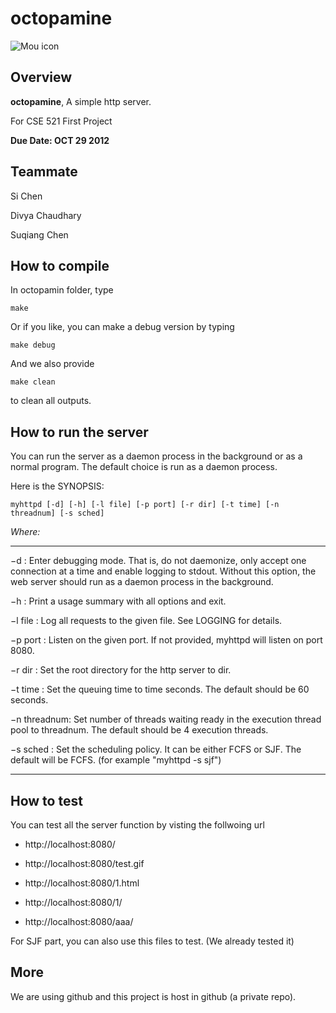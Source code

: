 # octopamine
![Mou icon](http://www.trc-canada.com/Structures/O239750.png)

## Overview
**octopamine**, A simple http server.

For CSE 521 First Project

**Due Date: OCT 29 2012**

## Teammate
Si Chen

Divya Chaudhary	

Suqiang Chen

## How to compile
In octopamin folder, type
	
	make
Or if you like, you can make a debug version by typing
	
	make debug
And we also provide 
	
	make clean
to clean all outputs.

## How to run the server
You can run the server as a daemon process in the background or as a normal program. The default choice is run as a daemon process.

Here is the SYNOPSIS:

	myhttpd [-d] [-h] [-l file] [-p port] [-r dir] [-t time] [-n threadnum] [-s sched]

*Where:*
****

−d        : Enter debugging mode. That is, do not daemonize, only accept one connection at a time and enable logging to stdout. Without this option, the web server should run as a daemon process in the background.

−h        : Print a usage summary with all options and exit.

−l file   : Log all requests to the given file. See LOGGING for details.

−p port : Listen on the given port. If not provided, myhttpd will listen on port 8080.

−r dir : Set the root directory for the http server to dir.

−t time  : Set the queuing time to time seconds. The default should be 60 seconds.

−n threadnum: Set number of threads waiting ready in the execution thread pool to threadnum. The default should be 4 execution threads.

−s sched : Set the scheduling policy. It can be either FCFS or SJF. The default will be FCFS. (for example "myhttpd -s sjf")

****

## How to test
You can test all the server function by visting the follwoing url

* http://localhost:8080/

* http://localhost:8080/test.gif

* http://localhost:8080/1.html

* http://localhost:8080/1/

* http://localhost:8080/aaa/

For SJF part, you can also use this files to test. (We already tested it)

## More
We are using github and this project is host in github (a private repo). 